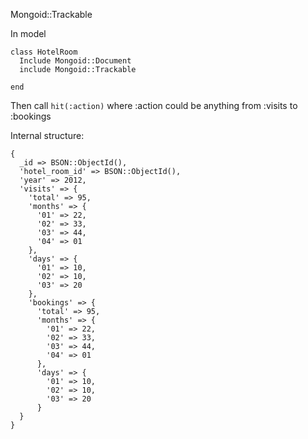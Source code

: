 Mongoid::Trackable


In model

````
class HotelRoom
  Include Mongoid::Document
  include Mongoid::Trackable

end
````

Then call `hit(:action)` where :action could be anything
from :visits to :bookings


Internal structure:

````
{
  _id => BSON::ObjectId(),
  'hotel_room_id' => BSON::ObjectId(),
  'year' => 2012,
  'visits' => {
    'total' => 95,
    'months' => {
      '01' => 22,
      '02' => 33,
      '03' => 44,
      '04' => 01
    },
    'days' => {
      '01' => 10,
      '02' => 10,
      '03' => 20
    },
    'bookings' => {
      'total' => 95,
      'months' => {
        '01' => 22,
        '02' => 33,
        '03' => 44,
        '04' => 01
      },
      'days' => {
        '01' => 10,
        '02' => 10,
        '03' => 20
      }
  }
}
````

